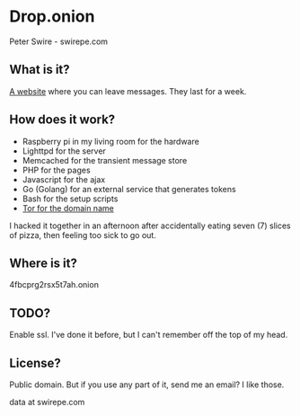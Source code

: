 # Drop.onion

Peter Swire - swirepe.com

## What is it?

[A website](4fbcprg2rsx5t7ah.onion) where you can leave messages.  They last for a week.

## How does it work?

* Raspberry pi in my living room for the hardware
* Lighttpd for the server
* Memcached for the transient message store 
* PHP for the pages
* Javascript for the ajax
* Go (Golang) for an external service that generates tokens
* Bash for the setup scripts
* [Tor for the domain name](4fbcprg2rsx5t7ah.onion)

I hacked it together in an afternoon after accidentally eating seven (7) slices of pizza, then feeling too sick to go out.

## Where is it?

4fbcprg2rsx5t7ah.onion

## TODO?

Enable ssl.  I've done it before, but I can't remember off the top of my head.

## License?

Public domain.  But if you use any part of it, send me an email?  I like those.

data at swirepe.com

